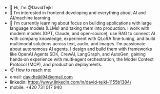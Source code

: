 - 👋 Hi, I’m @DavidTejkl
- 👀 I’m interested in frontend developing and everything about AI and AI/machine learning.
- 🌱 I’m currently learning about focus on building applications with large language models (LLMs) and taking them into production. I work with modern models (GPT, Claude, and open‑source), use RAG to connect AI with company knowledge, experiment with QLoRA fine‑tuning, and build multimodal solutions across text, audio, and images. I’m passionate about autonomous AI agents. I design and build them with frameworks like OpenAI Agents SDK, CrewAI, LangGraph, and AutoGen, gaining hands‑on experience with multi‑agent orchestration, the Model Context Protocol (MCP), and production deployments.
- 📫 How to reach me:
-  email: davidtejkl94@gmail.com
-  linkedin: https://www.linkedin.com/in/david-tejkl-1155b1384/
-  mobile: +420 731 017 940

<!---
DavidTejkl/DavidTejkl is a ✨ special ✨ repository because its `README.md` (this file) appears on your GitHub profile.
You can click the Preview link to take a look at your changes.
--->
